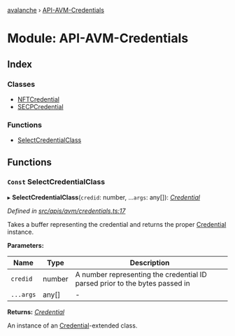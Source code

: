 [avalanche](../README.md) › [API-AVM-Credentials](api_avm_credentials.md)

# Module: API-AVM-Credentials

## Index

### Classes

* [NFTCredential](../classes/api_avm_credentials.nftcredential.md)
* [SECPCredential](../classes/api_avm_credentials.secpcredential.md)

### Functions

* [SelectCredentialClass](api_avm_credentials.md#const-selectcredentialclass)

## Functions

### `Const` SelectCredentialClass

▸ **SelectCredentialClass**(`credid`: number, ...`args`: any[]): *[Credential](../classes/common_signature.credential.md)*

*Defined in [src/apis/avm/credentials.ts:17](https://github.com/ava-labs/avalanchejs/blob/62a14d4/src/apis/avm/credentials.ts#L17)*

Takes a buffer representing the credential and returns the proper [Credential](../classes/common_signature.credential.md) instance.

**Parameters:**

Name | Type | Description |
------ | ------ | ------ |
`credid` | number | A number representing the credential ID parsed prior to the bytes passed in  |
`...args` | any[] | - |

**Returns:** *[Credential](../classes/common_signature.credential.md)*

An instance of an [Credential](../classes/common_signature.credential.md)-extended class.

